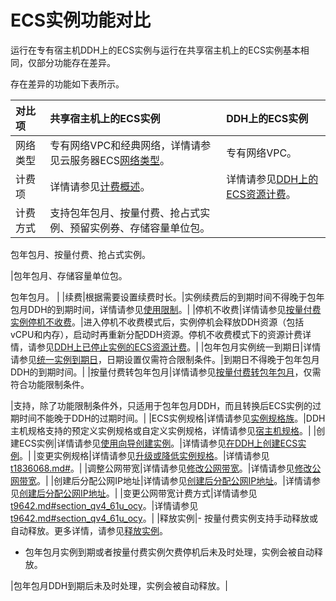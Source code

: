 # ECS实例功能对比

运行在专有宿主机DDH上的ECS实例与运行在共享宿主机上的ECS实例基本相同，仅部分功能存在差异。

存在差异的功能如下表所示。

|对比项|共享宿主机上的ECS实例|DDH上的ECS实例|
|:--|:-----------|:---------|
|网络类型|专有网络VPC和经典网络，详情请参见云服务器ECS[网络类型](/intl.zh-CN/网络/网络类型.md)。|专有网络VPC。|
|计费项|详情请参见[计费概述](/intl.zh-CN/产品定价/计费概述.md)。|详情请参见[DDH上的ECS资源计费](/intl.zh-CN/产品定价/DDH上的ECS资源计费.md)。|
|计费方式|支持包年包月、按量付费、抢占式实例、预留实例券、存储容量单位包。

 包年包月、按量付费、抢占式实例。

|包年包月、存储容量单位包。

 包年包月。 |
|续费|根据需要设置续费时长。|实例续费后的到期时间不得晚于包年包月DDH的到期时间，详情请参见[使用限制](/intl.zh-CN/产品简介/使用限制.md)。|
|停机不收费|详情请参见[按量付费实例停机不收费](/intl.zh-CN/产品定价/计费方式/按量付费实例停机不收费.md)。|进入停机不收费模式后，实例停机会释放DDH资源（包括vCPU和内存），启动时再重新分配DDH资源。停机不收费模式下的资源计费详情，请参见[DDH上已停止实例的ECS资源计费](/intl.zh-CN/产品定价/DDH上的ECS资源计费.mdsection_erm_rcw_tdb)。|
|包年包月实例统一到期日|详情请参见[统一实例到期日]()，日期设置仅需符合限制条件。|到期日不得晚于包年包月DDH的到期时间。|
|按量付费转包年包月|详情请参见[按量付费转包年包月](/intl.zh-CN/产品定价/转换计费方式/按量付费转包年包月.md)，仅需符合功能限制条件。

|支持，除了功能限制条件外，只适用于包年包月DDH，而且转换后ECS实例的过期时间不能晚于DDH的过期时间。|
|ECS实例规格|详情请参见[实例规格族](/intl.zh-CN/实例/实例规格族.md)。|DDH主机规格支持的预定义实例规格或自定义实例规格，详情请参见[宿主机规格](/intl.zh-CN/产品简介/宿主机规格.md)。|
|创建ECS实例|详情请参见[使用向导创建实例](/intl.zh-CN/实例/创建实例/使用向导创建实例.md)。|详情请参见[在DDH上创建ECS实例](/intl.zh-CN/快速入门/在DDH上创建ECS实例.md)。|
|变更实例规格|详情请参见[升级或降低实例规格](/intl.zh-CN/实例/升降配实例/升降配方式概述.md)。|详情请参见[t1836068.md\#](/intl.zh-CN/用户指南/DDH运维/升降配包年包月ECS实例.md)。|
|调整公网带宽|详情请参见[修改公网带宽](/intl.zh-CN/实例/升降配实例/升降配方式概述.md)。|详情请参见[修改公网带宽](/intl.zh-CN/实例/升降配实例/升降配方式概述.md)。|
|创建后分配公网IP地址|详情请参见[创建后分配公网IP地址](/intl.zh-CN/实例/升降配实例/升降配方式概述.md)。|详情请参见[创建后分配公网IP地址](/intl.zh-CN/实例/升降配实例/升降配方式概述.md)。|
|变更公网带宽计费方式|详情请参见[t9642.md\#section\_qv4\_61u\_ocy](/intl.zh-CN/实例/升降配实例/升降配方式概述.md)。|详情请参见[t9642.md\#section\_qv4\_61u\_ocy](/intl.zh-CN/实例/升降配实例/升降配方式概述.md)。|
|释放实例|-   按量付费实例支持手动释放或自动释放。更多详情，请参见[释放实例](/intl.zh-CN/实例/管理实例/释放实例.md)。
-   包年包月实例到期或者按量付费实例欠费停机后未及时处理，实例会被自动释放。

|包年包月DDH到期后未及时处理，实例会被自动释放。|

